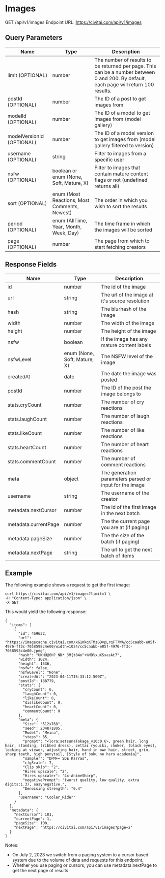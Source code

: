 # Images
GET /api/v1/images
Endpoint URL: https://civitai.com/api/v1/images

## Query Parameters

| Name                      | Type                                         | Description                                                                                                                           |
|------                     |------                                        |-------------                                                                                                                          |
| limit (OPTIONAL)          | number                                       | The number of results to be returned per page. This can be a number between 0 and 200. By default, each page will return 100 results. |
| postId (OPTIONAL)         | number                                       | The ID of a post to get images from                                                                                                   |
| modelId (OPTIONAL)        | number                                       | The ID of a model to get images from (model gallery)                                                                                  |
| modelVersionId (OPTIONAL) | number                                       | The ID of a model version to get images from (model gallery filtered to version)                                                      |
| username (OPTIONAL)       | string                                       | Filter to images from a specific user                                                                                                 |
| nsfw (OPTIONAL)           | boolean or enum (None, Soft, Mature, X)      | Filter to images that contain mature content flags or not (undefined returns all)                                                     |
| sort (OPTIONAL)           | enum (Most Reactions, Most Comments, Newest) | The order in which you wish to sort the results                                                                                       |
| period (OPTIONAL)         | enum (AllTime, Year, Month, Week, Day)       | The time frame in which the images will be sorted                                                                                     |
| page (OPTIONAL)           | number                                       | The page from which to start fetching creators                                                                                        |

## Response Fields

| Name                 | Type                         | Description                                             |
|------                |------                        |-------------                                            |
| id                   | number                       | The id of the image                                     |
| url                  | string                       | The url of the image at it's source resolution          |
| hash                 | string                       | The blurhash of the image                               |
| width                | number                       | The width of the image                                  |
| height               | number                       | The height of the image                                 |
| nsfw                 | boolean                      | If the image has any mature content labels              |
| nsfwLevel            | enum (None, Soft, Mature, X) | The NSFW level of the image                             |
| createdAt            | date                         | The date the image was posted                           |
| postId               | number                       | The ID of the post the image belongs to                 |
| stats.cryCount       | number                       | The number of cry reactions                             |
| stats.laughCount     | number                       | The number of laugh reactions                           |
| stats.likeCount      | number                       | The number of like reactions                            |
| stats.heartCount     | number                       | The number of heart reactions                           |
| stats.commentCount   | number                       | The number of comment reactions                         |
| meta                 | object                       | The generation parameters parsed or input for the image |
| username             | string                       | The username of the creator                             |
| metadata.nextCursor  | number                       | The id of the first image in the next batch             |
| metadata.currentPage | number                       | The the current page you are at (if paging)             |
| metadata.pageSize    | number                       | The the size of the batch (if paging)                   |
| metadata.nextPage    | string                       | The url to get the next batch of items                  |

## Example

The following example shows a request to get the first image:
```
curl https://civitai.com/api/v1/images?limit=1 \
-H "Content-Type: application/json" \
-X GET
```
This would yield the following response:
```
{
  "items": [
    {
      "id": 469632,
      "url": "https://imagecache.civitai.com/xG1nkqKTMzGDvpLrqFT7WA/cc5caabb-e05f-4976-ff3c-7058598c4e00/width=1024/cc5caabb-e05f-4976-ff3c-7058598c4e00.jpeg",
      "hash": "UKHU@6H?_ND*_3M{t84o^+%MD%xuXSxasAt7",
      "width": 1024,
      "height": 1536,
      "nsfw": false,
      "nsfwLevel": "None",
      "createdAt": "2023-04-11T15:33:12.500Z",
      "postId": 138779,
      "stats": {
        "cryCount": 0,
        "laughCount": 0,
        "likeCount": 0,
        "dislikeCount": 0,
        "heartCount": 0,
        "commentCount": 0
      },
      "meta": {
        "Size": "512x768",
        "seed": 234871805,
        "Model": "Meina",
        "steps": 35,
        "prompt": "<lora:setsunaTokage_v10:0.6>, green hair, long hair, standing, (ribbed dress), zettai ryouiki, choker, (black eyes), looking at viewer, adjusting hair, hand in own hair, street, grin, sharp teeth, high ponytail, [Style of boku no hero academia]",
        "sampler": "DPM++ SDE Karras",
        "cfgScale": 7,
        "Clip skip": "2",
        "Hires upscale": "2",
        "Hires upscaler": "4x-AnimeSharp",
        "negativePrompt": "(worst quality, low quality, extra digits:1.3), easynegative,",
        "Denoising strength": "0.4"
      },
      "username": "Cooler_Rider"
    }
  ],
  "metadata": {
    "nextCursor": 101,
    "currentPage": 1,
    "pageSize": 100,
    "nextPage": "https://civitai.com/api/v1/images?page=2"
  }
}
```

Notes:
  - On July 2, 2023 we switch from a paging system to a cursor based system due to the volume of data and requests for this endpoint.
  - Whether you use paging or cursors, you can use metadata.nextPage to get the next page of results
